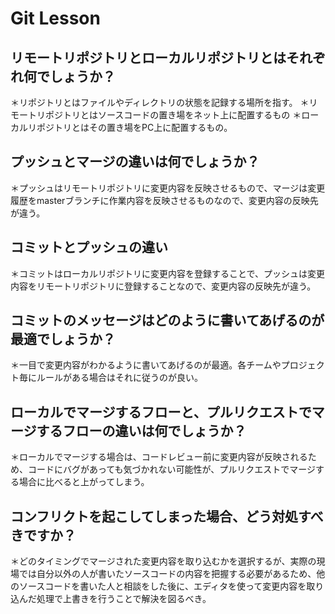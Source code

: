 # Git Lesson

## リモートリポジトリとローカルリポジトリとはそれぞれ何でしょうか？
＊リポジトリとはファイルやディレクトリの状態を記録する場所を指す。
＊リモートリポジトリとはソースコードの置き場をネット上に配置するもの
＊ローカルリポジトリとはその置き場をPC上に配置するもの。


## プッシュとマージの違いは何でしょうか？
＊プッシュはリモートリポジトリに変更内容を反映させるもので、マージは変更履歴をmasterブランチに作業内容を反映させるものなので、変更内容の反映先が違う。


## コミットとプッシュの違い
＊コミットはローカルリポジトリに変更内容を登録することで、プッシュは変更内容をリモートリポジトリに登録することなので、変更内容の反映先が違う。


## コミットのメッセージはどのように書いてあげるのが最適でしょうか？
＊一目で変更内容がわかるように書いてあげるのが最適。各チームやプロジェクト毎にルールがある場合はそれに従うのが良い。


## ローカルでマージするフローと、プルリクエストでマージするフローの違いは何でしょうか？
＊ローカルでマージする場合は、コードレビュー前に変更内容が反映されるため、コードにバグがあっても気づかれない可能性が、プルリクエストでマージする場合に比べると上がってしまう。


## コンフリクトを起こしてしまった場合、どう対処すべきですか？
＊どのタイミングでマージされた変更内容を取り込むかを選択するが、実際の現場では自分以外の人が書いたソースコードの内容を把握する必要があるため、他のソースコードを書いた人と相談をした後に、エディタを使って変更内容を取り込んだ処理で上書きを行うことで解決を図るべき。
